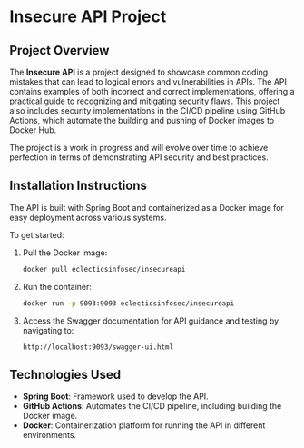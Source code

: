# Insecure API Project

## Project Overview
The **Insecure API** is a project designed to showcase common coding mistakes that can lead to logical errors and vulnerabilities in APIs. The API contains examples of both incorrect and correct implementations, offering a practical guide to recognizing and mitigating security flaws. This project also includes security implementations in the CI/CD pipeline using GitHub Actions, which automate the building and pushing of Docker images to Docker Hub.

The project is a work in progress and will evolve over time to achieve perfection in terms of demonstrating API security and best practices.

## Installation Instructions
The API is built with Spring Boot and containerized as a Docker image for easy deployment across various systems.

To get started:
1. Pull the Docker image:
   ```bash
   docker pull eclecticsinfosec/insecureapi
   ```

2. Run the container:
   ```bash
   docker run -p 9093:9093 eclecticsinfosec/insecureapi
   ```

3. Access the Swagger documentation for API guidance and testing by navigating to:
   ```
   http://localhost:9093/swagger-ui.html
   ```

## Technologies Used
- **Spring Boot**: Framework used to develop the API.
- **GitHub Actions**: Automates the CI/CD pipeline, including building the Docker image.
- **Docker**: Containerization platform for running the API in different environments.
